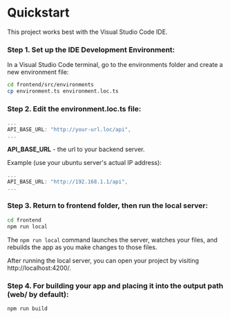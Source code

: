 # Quickstart
This project works best with the Visual Studio Code IDE.
### **Step 1.** Set up the IDE Development Environment:
In a Visual Studio Code terminal, go to the environments folder and create a new environment file:
```bash
cd frontend/src/environments
cp environment.ts environment.loc.ts
```

### **Step 2.** Edit the environment.loc.ts file:
```js
...
API_BASE_URL: "http://your-url.loc/api",
...
```
**API_BASE_URL** - the url to your backend server.

Example (use your ubuntu server's actual IP address):
```js
...
API_BASE_URL: "http://192.168.1.1/api",
...
```

### **Step 3.** Return to frontend folder, then run the local server:
```bash
cd frontend
npm run local
```
The `npm run local` command launches the server, watches your files, and rebuilds the app as you make changes to those files.

After running the local server, you can open your project by visiting http://localhost:4200/.

### **Step 4.** For building your app and placing it into the output path (web/ by default):
```bash
npm run build
```
